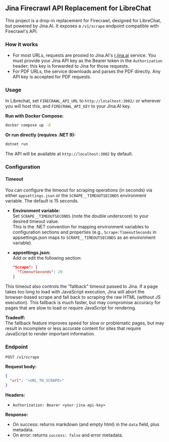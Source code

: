 ## Jina Firecrawl API Replacement for LibreChat

This project is a drop-in replacement for Firecrawl, designed for LibreChat, but powered by Jina.AI. It exposes a `/v1/scrape` endpoint compatible with Firecrawl's API.

### How it works

- For most URLs, requests are proxied to Jina.AI's [r.jina.ai](https://r.jina.ai) service. You must provide your Jina API key as the Bearer token in the `Authorization` header; this key is forwarded to Jina for those requests.
- For PDF URLs, the service downloads and parses the PDF directly. Any API key is accepted for PDF requests.

### Usage

In Librechat, set `FIRECRAWL_API_URL` to `http://localhost:3002/` or wherever you will host this, and `FIRECRAWL_API_KEY` to your Jina.AI key.

**Run with Docker Compose:**

```sh
docker compose up -d
```

**Or run directly (requires .NET 9):**

```sh
dotnet run
```

The API will be available at `http://localhost:3002` by default.

### Configuration

#### Timeout

You can configure the timeout for scraping operations (in seconds) via either `appsettings.json` or the `SCRAPE__TIMEOUTSECONDS` environment variable. The default is 15 seconds.

- **Environment variable:**  
  Set `SCRAPE__TIMEOUTSECONDS` (note the double underscore) to your desired timeout value.  
  This is the .NET convention for mapping environment variables to configuration sections and properties (e.g., `Scrape:TimeoutSeconds` in appsettings.json maps to `SCRAPE__TIMEOUTSECONDS` as an environment variable).

- **appsettings.json:**  
  Add or edit the following section:
  ```json
  "Scrape": {
    "TimeoutSeconds": 20
  }
  ```

This timeout also controls the "fallback" timeout passed to Jina. If a page takes too long to load with JavaScript execution, Jina will abort the browser-based scrape and fall back to scraping the raw HTML (without JS execution). This fallback is much faster, but may compromise accuracy for pages that are slow to load or require JavaScript for rendering.

**Tradeoff:**  
The fallback feature improves speed for slow or problematic pages, but may result in incomplete or less accurate content for sites that require JavaScript to render important information.

### Endpoint

`POST /v1/scrape`

**Request body:**

```json
{
  "url": "<URL_TO_SCRAPE>"
}
```

**Headers:**

- `Authorization: Bearer <your-jina-api-key>`

**Response:**

- On success: returns markdown (and empty html) in the `data` field, plus metadata.
- On error: returns `success: false` and error metadata.
